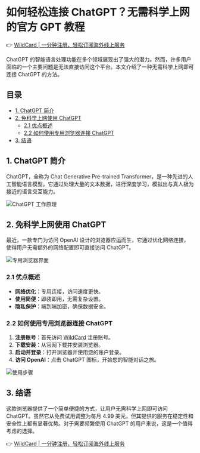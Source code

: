 # 如何轻松连接 ChatGPT？无需科学上网的官方 GPT 教程

👉 [WildCard | 一分钟注册，轻松订阅海外线上服务](https://bbtdd.com/WildCard)

ChatGPT 的智能语言处理功能在多个领域展现出了强大的潜力。然而，许多用户面临的一个主要问题是无法直接访问这个平台。本文介绍了一种无需科学上网即可连接 ChatGPT 的方法。

## 目录

- [1. ChatGPT 简介](#1-chatgpt-简介)
- [2. 免科学上网使用 ChatGPT](#2-免科学上网使用-chatgpt)
  - [2.1 优点概述](#21-优点概述)
  - [2.2 如何使用专用浏览器连接 ChatGPT](#22-如何使用专用浏览器连接-chatgpt)
- [3. 结语](#3-结语)

## 1. ChatGPT 简介

ChatGPT，全称为 Chat Generative Pre-trained Transformer，是一种先进的人工智能语言模型。它通过处理大量的文本数据，进行深度学习，模拟出与真人极为接近的语言交互能力。

![ChatGPT 工作原理](https://bbtdd.com/img/9968017960.webp)

## 2. 免科学上网使用 ChatGPT

最近，一款专门为访问 OpenAI 设计的浏览器应运而生，它通过优化网络连接，使得用户无需额外的网络配置即可直接访问 ChatGPT。

![专用浏览器界面](https://bbtdd.com/img/50293677.webp)

### 2.1 优点概述

- **网络优化**：专用连接，访问速度更快。
- **使用简便**：即装即用，无需复杂设置。
- **隐私保护**：端到端加密，确保数据安全。

### 2.2 如何使用专用浏览器连接 ChatGPT

1. **注册账号**：首先访问 [WildCard](https://bbtdd.com/WildCard) 注册账号。
2. **下载安装**：从官网下载并安装浏览器。
3. **启动并登录**：打开浏览器并使用您的账户登录。
4. **访问 OpenAI**：点击 ChatGPT 图标，开始您的智能对话之旅。

![使用步骤](https://bbtdd.com/img/919458199388.webp)

## 3. 结语

这款浏览器提供了一个简单便捷的方式，让用户无需科学上网即可访问 ChatGPT。虽然它从免费试用调整为每月 4.99 美元，但其提供的服务在稳定性和安全性上都有显著优势。对于需要频繁使用 ChatGPT 的用户来说，这是一个值得考虑的选择。

👉 [WildCard | 一分钟注册，轻松订阅海外线上服务](https://bbtdd.com/WildCard)